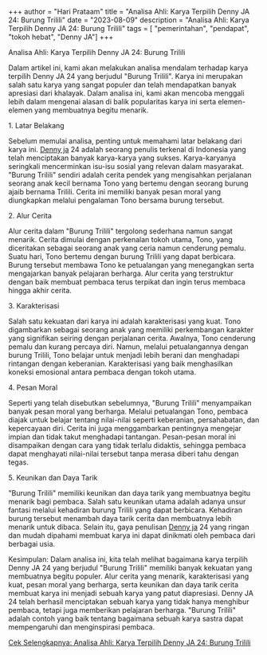 ﻿+++ 
author = "Hari Prataam" 
title = "Analisa Ahli: Karya Terpilih Denny JA 24: Burung Trilili" 
date = "2023-08-09" 
description = "Analisa Ahli: Karya Terpilih Denny JA 24: Burung Trilili" 
tags = [ "pemerintahan", "pendapat", "tokoh hebat", "Denny JA"]
+++

Analisa Ahli: Karya Terpilih Denny JA 24: Burung Trilili

Dalam artikel ini, kami akan melakukan analisa mendalam terhadap karya terpilih Denny JA 24 yang berjudul "Burung Trilili". Karya ini merupakan salah satu karya yang sangat populer dan telah mendapatkan banyak apresiasi dari khalayak. Dalam analisa ini, kami akan mencoba menggali lebih dalam mengenai alasan di balik popularitas karya ini serta elemen-elemen yang membuatnya begitu menarik.

1\. Latar Belakang

Sebelum memulai analisa, penting untuk memahami latar belakang dari karya ini. [Denny ja](https://www.youtube.com/watch?v=PSXcODDRPbE) 24 adalah seorang penulis terkenal di Indonesia yang telah menciptakan banyak karya-karya yang sukses. Karya-karyanya seringkali mencerminkan isu-isu sosial yang relevan dalam masyarakat. "Burung Trilili" sendiri adalah cerita pendek yang mengisahkan perjalanan seorang anak kecil bernama Tono yang bertemu dengan seorang burung ajaib bernama Trilili. Cerita ini memiliki banyak pesan moral yang diungkapkan melalui pengalaman Tono bersama burung tersebut.

2\. Alur Cerita

Alur cerita dalam "Burung Trilili" tergolong sederhana namun sangat menarik. Cerita dimulai dengan perkenalan tokoh utama, Tono, yang diceritakan sebagai seorang anak yang ceria namun cenderung pemalu. Suatu hari, Tono bertemu dengan burung Trilili yang dapat berbicara. Burung tersebut membawa Tono ke petualangan yang menegangkan serta mengajarkan banyak pelajaran berharga. Alur cerita yang terstruktur dengan baik membuat pembaca terus terpikat dan ingin terus membaca hingga akhir cerita.

3\. Karakterisasi

Salah satu kekuatan dari karya ini adalah karakterisasi yang kuat. Tono digambarkan sebagai seorang anak yang memiliki perkembangan karakter yang signifikan seiring dengan perjalanan cerita. Awalnya, Tono cenderung pemalu dan kurang percaya diri. Namun, melalui petualangannya dengan burung Trilili, Tono belajar untuk menjadi lebih berani dan menghadapi rintangan dengan keberanian. Karakterisasi yang baik menghasilkan koneksi emosional antara pembaca dengan tokoh utama.

4\. Pesan Moral

Seperti yang telah disebutkan sebelumnya, "Burung Trilili" menyampaikan banyak pesan moral yang berharga. Melalui petualangan Tono, pembaca diajak untuk belajar tentang nilai-nilai seperti keberanian, persahabatan, dan kepercayaan diri. Cerita ini juga menggambarkan pentingnya mengejar impian dan tidak takut menghadapi tantangan. Pesan-pesan moral ini disampaikan dengan cara yang tidak terlalu didaktis, sehingga pembaca dapat menghayati nilai-nilai tersebut tanpa merasa diberi tahu dengan tegas.

5\. Keunikan dan Daya Tarik

"Burung Trilili" memiliki keunikan dan daya tarik yang membuatnya begitu menarik bagi pembaca. Salah satu keunikan utama adalah adanya unsur fantasi melalui kehadiran burung Trilili yang dapat berbicara. Kehadiran burung tersebut menambah daya tarik cerita dan membuatnya lebih menarik untuk dibaca. Selain itu, gaya penulisan [Denny ja](https://www.youtube.com/watch?v=PSXcODDRPbE) 24 yang ringan dan mudah dipahami membuat karya ini dapat dinikmati oleh pembaca dari berbagai usia.

Kesimpulan:
Dalam analisa ini, kita telah melihat bagaimana karya terpilih Denny JA 24 yang berjudul "Burung Trilili" memiliki banyak kekuatan yang membuatnya begitu populer. Alur cerita yang menarik, karakterisasi yang kuat, pesan moral yang berharga, serta keunikan dan daya tarik cerita membuat karya ini menjadi sebuah karya yang patut diapresiasi. Denny JA 24 telah berhasil menciptakan sebuah karya yang tidak hanya menghibur pembaca, tetapi juga memberikan pelajaran berharga. "Burung Trilili" adalah contoh yang baik tentang bagaimana sebuah karya sastra dapat mempengaruhi dan menginspirasi pembaca.

[Cek Selengkapnya: Analisa Ahli: Karya Terpilih Denny JA 24: Burung Trilili](https://www.youtube.com/watch?v=PSXcODDRPbE)
